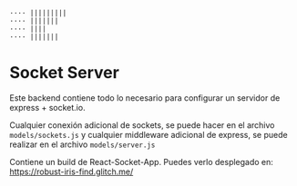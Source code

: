 ```
···· |||||||||
···· |||||||
···· ||||
···· |||||||
```

# Socket Server

Este backend contiene todo lo necesario para configurar un servidor de express + socket.io.

Cualquier conexión adicional de sockets, se puede hacer en el archivo ```models/sockets.js``` y cualquier middleware adicional de express, se puede realizar en el archivo ```models/server.js```

Contiene un build de React-Socket-App. Puedes verlo desplegado en: https://robust-iris-find.glitch.me/

